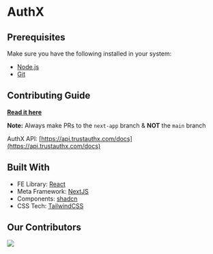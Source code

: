 <h1 style="display: flex; align-items: center; gap: 1rem">AuthX </h1>

## Prerequisites 

Make sure you have the following installed in your system:

- [Node.js](https://nodejs.dev/en/)
- [Git](https://git-scm.com/)

## Contributing Guide
**[Read it here](contributions.md)**

**Note:** Always make PRs to the `next-app` branch & **NOT** the `main` branch

AuthX API: [https://api.trustauthx.com/docs](https://api.trustauthx.com/docs)

## Built With

- FE Library: [React](https://react.dev/)
- Meta Framework: [NextJS](https://nextjs.org/)
- Components: [shadcn](https://ui.shadcn.com/)
- CSS Tech: [TailwindCSS](https://tailwindcss.com/)

## Our Contributors

<a href="https://github.com/One-Click-Auth/auth_frontend/graphs/contributors">
  <img src="https://contrib.rocks/image?repo=One-Click-Auth/auth_frontend" />
</a>

